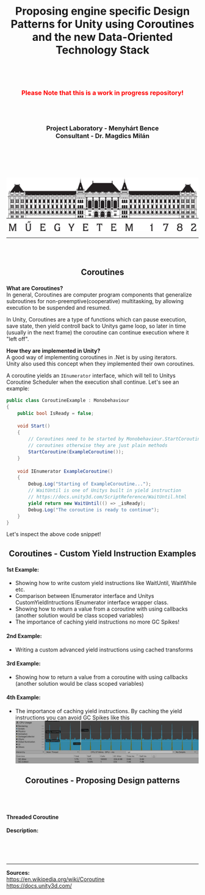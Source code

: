 # <p align="center">Proposing engine specific Design Patterns for Unity using Coroutines and the new Data-Oriented Technology Stack</p>

<br>
<br>

### <p align="center"><font color="red">Please Note that this is a work in progress repository!</font></p>

<br>
<br>

### <div align="center"><span>Project Laboratory - Menyhárt Bence<span><br><span>Consultant - Dr. Magdics Milán<span></div>

<br>
<br>
<br>
<br>

![BME logo](imgs/BME_logo.jpg?raw=true "BME logo")


---

<br>
<br>

## <p align="center">Coroutines</p>

**What are Coroutines?**<br>
In general, Coroutines are computer program components that generalize subroutines for non-preemptive(cooperative) multitasking, by allowing execution to be suspended and resumed.<br>

In Unity, Coroutines are a type of functions which can pause execution, save state, then yield controll back to Unitys game loop, so later in time (usually in the next frame) the coroutine can continue execution where it "left off".<br>

**How they are implemented in Unity?**<br>
A good way of implementing coroutines in .Net is by using iterators.<br>
Unity also used this concept when they implemented their own coroutines.<br>

A coroutine yields an `IEnumerator` interface, which will tell to Unitys Coroutine Scheduler when the execution shall continue.
Let's see an example:
````cs
public class CoroutineExample : Monobehaviour
{
    public bool IsReady = false;

    void Start()
    {
        // Coroutines need to be started by Monobehaviour.StartCoroutine() method in order to behave like
        // coroutines otherwise they are just plain methods
        StartCoroutine(ExampleCoroutine());
    }

    void IEnumerator ExampleCoroutine()
    {
        Debug.Log("Starting of ExampleCoroutine...");
        // WaitUntil is one of Unitys built in yield instruction
        // https://docs.unity3d.com/ScriptReference/WaitUntil.html
        yield return new WaitUntil(() => _isReady);
        Debug.Log("The coroutine is ready to continue");
    }
}
````
Let's inspect the above code snippet!<br>


## <p align="center">Coroutines - Custom Yield Instruction Examples</p>

#### 1st Example:
- Showing how to write custom yield instructions like WaitUntil, WaitWhile etc.<br>
- Comparison between IEnumerator interface and Unitys CustomYieldIntructions IEnumerator interface wrapper class.<br>
- Showing how to return a value from a coroutine with using callbacks (another solution would be class scoped variables)
- The importance of caching yield instructions no more GC Spikes!

#### 2nd Example:
- Writing a custom advanced yield instructions using cached transforms

#### 3rd Example:
- Showing how to return a value from a coroutine with using callbacks (another solution would be class scoped variables)

#### 4th Example:
- The importance of caching yield instructions. By caching the yield instructions you can avoid GC Spikes like this
![GC Spike](imgs/GC_spikes_from_uncached_yield_instructions.JPG?raw=true "GC Spike")


## <p align="center">Coroutines - Proposing Design patterns</p>
<br>
<br>

#### Threaded Coroutine

**Description:** 



<br>
<br>
<br>

---

**Sources:<br>**
https://en.wikipedia.org/wiki/Coroutine<br>
https://docs.unity3d.com/
